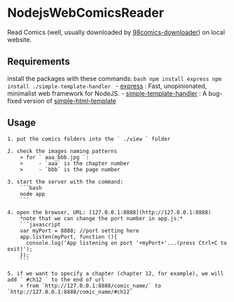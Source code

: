 # NodejsWebComicsReader
Read Comics (well, usually downloaded by [98comics-downloader](https://github.com/RainBoltz/98comics-downloader)) on local website.

## Requirements
install the packages with these commands:
    ```bash
    npm install express
    npm install ./simple-template-handler
    ```
    - [express](https://www.npmjs.com/package/express) : Fast, unopinionated, minimalist web framework for NodeJS.
    - [simple-template-handler](https://github.com/RainBoltz/simple-html-template) : A bug-fixed version of [simple-html-template](https://github.com/anisoftcorporation/simple-html-template)
    
## Usage
    1. put the comics folders into the ` ./view ` folder
        
    2. check the images naming patterns
        > for ` aaa_bbb.jpg `:
        >     - `aaa` is the chapter number
        >     - `bbb` is the page number
       
    3. start the server with the command:
        ```bash
        node app
        ```
        
    4. open the browser, URL: [127.0.0.1:8888](http://127.0.0.1:8888)
        *note that we can change the port number in app.js:*
        ```javascript
        var myPort = 8888; //port setting here
        app.listen(myPort, function (){
          console.log('App listening on port '+myPort+'...(press Ctrl+C to exit)');
        });
        ```
        
    5. if we want to specify a chapter (chapter 12, for example), we will add ` #ch12 ` to the end of url
        > from `http://127.0.0.1:8888/comic_name/` to `http://127.0.0.1:8888/comic_name/#ch12`
    
    
    
    
    